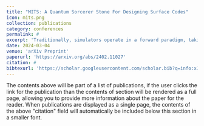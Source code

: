 ```yaml
---
title: "MITS: A Quantum Sorcerer Stone For Designing Surface Codes"
icon: mits.png
collection: publications
category: conferences
permalink: #
excerpt: 'Traditionally, simulators operate in a forward paradigm, taking parameters such as distance, rounds, and physical error to output a logical error rate. However, usage of maximum distance and rounds of the surface code might waste resources. An approach that relies on trial and error to fine-tune QEC code parameters using simulation tools like STIM can be exceedingly time-consuming. Additionally, daily fluctuations in quantum error rates can alter the ideal QEC settings needed. As a result, there is a crucial need for an automated solution that can rapidly determine the appropriate QEC parameters tailored to the current conditions. To bridge this gap, we present MITS, a tool designed to reverse-engineer the well-known simulator STIM for designing QEC codes. MITS accepts the specific noise model of a quantum computer and a target logical error rate as input and outputs the optimal surface code rounds and code distances.'
date: 2024-03-04
venue: 'arXiv Preprint'
paperurl: 'https://arxiv.org/abs/2402.11027'
citation: #
bibtexurl: 'https://scholar.googleusercontent.com/scholar.bib?q=info:xJYphiG-0EYJ:scholar.google.com/&output=citation&scisdr=CgJN25qjEIuy7q_Tqoc:AAZF9b8AAAAAaBjVsodu_EDInZgIfZ1YV57H9f8&scisig=AAZF9b8AAAAAaBjVsltnBtBVy_bMCzdZqe5zGlI&scisf=4&ct=citation&cd=-1&hl=en'
---
```


The contents above will be part of a list of publications, if the user clicks the link for the publication than the contents of section will be rendered as a full page, allowing you to provide more information about the paper for the reader. When publications are displayed as a single page, the contents of the above "citation" field will automatically be included below this section in a smaller font.
